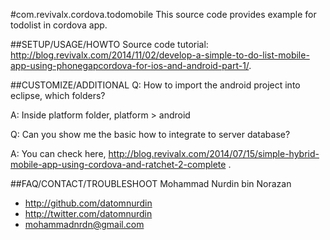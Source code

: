 #com.revivalx.cordova.todomobile
This source code provides example for todolist in cordova app.

##SETUP/USAGE/HOWTO
Source code tutorial: http://blog.revivalx.com/2014/11/02/develop-a-simple-to-do-list-mobile-app-using-phonegapcordova-for-ios-and-android-part-1/.

##CUSTOMIZE/ADDITIONAL
Q: How to  import the android project into eclipse, which folders?

A: Inside platform folder, platform > android

Q: Can you show me the basic how to integrate to server database?

A: You can check here, http://blog.revivalx.com/2014/07/15/simple-hybrid-mobile-app-using-cordova-and-ratchet-2-complete .

##FAQ/CONTACT/TROUBLESHOOT
Mohammad Nurdin bin Norazan

- http://github.com/datomnurdin
- http://twitter.com/datomnurdin
- mohammadnrdn@gmail.com
